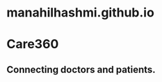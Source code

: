 # manahilhashmi.github.io

<html>

<body background="Doctor-holding-patient-hand_small.jpg">
		<h1> Care360</h1>
		<h2> Connecting doctors and patients.</h2>
		
</body>
</html>
